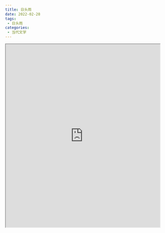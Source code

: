 ```yaml
---
title: 日头雨
date: 2022-02-28
tags:
 - 日头雨
categories:
 - 当代文学
---
```




<iframe src="http://localhost:8080/pdf/web/viewer.html?file=https://vkceyugu.cdn.bspapp.com/VKCEYUGU-e9075d72-0451-48df-afe1-d46932ae4554/a827efb3-72fe-4e9e-95fd-0ee425a8f707.pdf" width="100%" height="600px"></iframe>